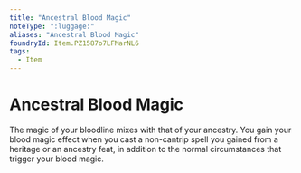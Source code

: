 ```yaml
---
title: "Ancestral Blood Magic"
noteType: ":luggage:"
aliases: "Ancestral Blood Magic"
foundryId: Item.PZ1587o7LFMarNL6
tags:
  - Item
---
```


# Ancestral Blood Magic

The magic of your bloodline mixes with that of your ancestry. You gain your blood magic effect when you cast a non-cantrip spell you gained from a heritage or an ancestry feat, in addition to the normal circumstances that trigger your blood magic.
